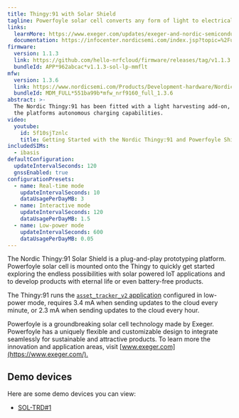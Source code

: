 ```yaml
---
title: Thingy:91 with Solar Shield
tagline: Powerfoyle solar cell converts any form of light to electrical energy
links:
  learnMore: https://www.exeger.com/updates/exeger-and-nordic-semiconductor-in-partnership/
  documentation: https://infocenter.nordicsemi.com/index.jsp?topic=%2Fug_thingy91%2FUG%2Fthingy91%2Fintro%2Ffrontpage.html
firmware:
  version: 1.1.3
  link: https://github.com/hello-nrfcloud/firmware/releases/tag/v1.1.3
  bundleId: APP*962abcac*v1.1.3-sol-lp-mmflt
mfw:
  version: 1.3.6
  link: https://www.nordicsemi.com/Products/Development-hardware/Nordic-Thingy-91/Download?lang=en#infotabs
  bundleId: MDM_FULL*551ba99b*mfw_nrf9160_full_1.3.6
abstract: >-
  The Nordic Thingy:91 has been fitted with a light harvesting add-on, giving
  the platforms autonomous charging capabilities.
video:
  youtube:
    id: 5f10sjTznlc
    title: Getting Started with the Nordic Thingy:91 and Powerfoyle Shield
includedSIMs:
  - ibasis
defaultConfiguration:
  updateIntervalSeconds: 120
  gnssEnabled: true
configurationPresets:
  - name: Real-time mode
    updateIntervalSeconds: 10
    dataUsagePerDayMB: 3
  - name: Interactive mode
    updateIntervalSeconds: 120
    dataUsagePerDayMB: 1.5
  - name: Low-power mode
    updateIntervalSeconds: 600
    dataUsagePerDayMB: 0.05
---
```


The Nordic Thingy:91 Solar Shield is a plug-and-play prototyping platform.
Powerfoyle solar cell is mounted onto the Thingy to quickly get started
exploring the endless possibilities with solar powered IoT applications and to
develop products with eternal life or even battery-free products.​

The Thingy:91 runs the
[`asset_tracker_v2` application](https://developer.nordicsemi.com/nRF_Connect_SDK/doc/latest/nrf/applications/asset_tracker_v2/README.html)
configured in low-power mode, requires 3.4 mA when sending updates to the cloud
every minute, or 2.3 mA when sending updates to the cloud every hour.

Powerfoyle is a groundbreaking solar cell technology made by Exeger. Powerfoyle
has a uniquely flexible and customizable design to integrate seamlessly for
sustainable and attractive products. To learn more the innovation and
application areas, visit [www.exeger.com](https://www.exeger.com/).​

## Demo devices

Here are some demo devices you can view:

- [SOL-TRD#1](/1.phxf9c)
